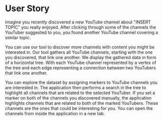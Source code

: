 # User Story

Imagine you recently discovered a new YouTube channel about "INSERT TOPIC" you really enjoyed. After clicking through some of the channels the YouTuber suggested to you, you found another YouTube channel covering a similar topic. 

You can use our tool to discover more channels with content you might be interested in. Our tool gathers all YouTube channels, starting with the one you discovered, that link one another. We display the gathered data in form of a horizontal tree. With each YouTube channel represented by a vertex of the tree and each edge representing a connection between two YouTubers that link one another. 

You can explore the dataset by assigning markers to YouTube channels you are interested in. The application then performs a search in the tree to highlight all channels that are related to the selected YouTuber. If you set a marker on both of the channels you discovered manually, the application highlights channels that are related to both of the marked YouTubers. These channels are the ones that could be interesting for you. You can open the channels from inside the application in a new tab.
